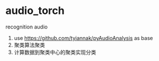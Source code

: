 # audio_torch
recognition audio

1. use https://github.com/tyiannak/pyAudioAnalysis as base
2. 聚类算法聚类
3. 计算数据到聚类中心的聚类实现分类  
